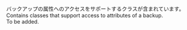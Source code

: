 <Namespace Name="Microsoft.Azure.Management.RecoveryServices.Backup.Models">
  <Docs>
    <summary><span data-ttu-id="12e54-101">バックアップの属性へのアクセスをサポートするクラスが含まれています。</span><span class="sxs-lookup"><span data-stu-id="12e54-101">Contains classes that support access to attributes of a backup.</span></span></summary> 
    <remarks>To be added.</remarks>
  </Docs>
</Namespace>
